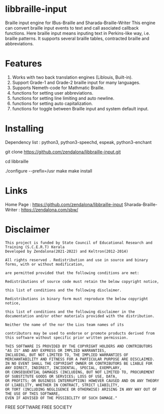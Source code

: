 libbraille-input
======

Braille input engine for IBus-Braille and Sharada-Braille-Writer
This engine can convert braille input events to text and call asociated callback functions. 
Here braille input means inputing text in Perkins-like way, i.e. braille patterns. 
It supports several braille tables, contracted braille and abbreviations.

Features
======

1. Works with two back translation engines (Liblouis, Built-in).
2. Support Grade-1 and Grade-2 braille input for many languages.
3. Supports Nemeth-code for Mathmatic Braille.
4. functions for setting user abbreviations.
5. functions for setting line limiting and auto newline.
6. functions for setting auto capitalization.
7. functions for toggle between Braille input and system default input.

Installing
======
Dependency list : python3, python3-speechd, espeak, python3-enchant

git clone https://github.com/zendalona/libbraille-input.git

cd libbraille

./configure --prefix=/usr
make
make install

Links
======

Home Page : https://github.com/zendalona/libbraille-input
Sharada-Braille-Writer : https://zendalona.com/sbw/

Disclaimer
======
    
    This project is funded by State Council of Educational Research and Training (S.C.E.R.T) Kerala 
    Developed by Zendalona(2021-2022) and Keltron(2012-2014)

    All rights reserved . Redistribution and use in source and binary forms, with or without modification,
    
    are permitted provided that the following conditions are met: 

    Redistributions of source code must retain the below copyright notice, 

    this list of conditions and the following disclaimer. 

    Redistributions in binary form must reproduce the below copyright notice, 

    this list of conditions and the following disclaimer in the documentation and/or other materials provided with the distribution. 

    Neither the name of the nor the Lios team names of its 

    contributors may be used to endorse or promote products derived from this software without specific prior written permission. 

    THIS SOFTWARE IS PROVIDED BY THE COPYRIGHT HOLDERS AND CONTRIBUTORS "AS IS" AND ANY EXPRESS OR IMPLIED WARRANTIES,
    INCLUDING, BUT NOT LIMITED TO, THE IMPLIED WARRANTIES OF MERCHANTABILITY AND FITNESS FOR A PARTICULAR PURPOSE ARE DISCLAIMED.
    IN NO EVENT SHALL THE COPYRIGHT OWNER OR CONTRIBUTORS BE LIABLE FOR ANY DIRECT, INDIRECT, INCIDENTAL, SPECIAL, EXEMPLARY,
    OR CONSEQUENTIAL DAMAGES (INCLUDING, BUT NOT LIMITED TO, PROCUREMENT OF SUBSTITUTE GOODS OR SERVICES; LOSS OF USE, DATA,
    OR PROFITS; OR BUSINESS INTERRUPTION) HOWEVER CAUSED AND ON ANY THEORY OF LIABILITY, WHETHER IN CONTRACT, STRICT LIABILITY,
    OR TORT (INCLUDING NEGLIGENCE OR OTHERWISE) ARISING IN ANY WAY OUT OF THE USE OF THIS SOFTWARE,
    EVEN IF ADVISED OF THE POSSIBILITY OF SUCH DAMAGE." 

FREE SOFTWARE FREE SOCIETY

 
